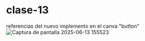 # clase-13
referencias del nuevo implemento en el canva "button"
![Captura de pantalla 2025-06-13 155523](https://github.com/user-attachments/assets/31310c51-858c-4507-bf30-c316aa01c5b0)
